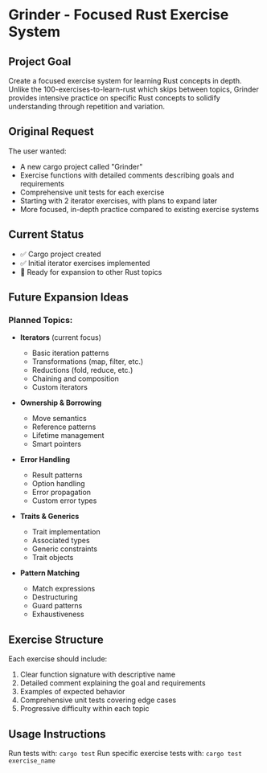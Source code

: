# Grinder - Focused Rust Exercise System

## Project Goal

Create a focused exercise system for learning Rust concepts in depth. Unlike the 100-exercises-to-learn-rust which skips between topics, Grinder provides intensive practice on specific Rust concepts to solidify understanding through repetition and variation.

## Original Request

The user wanted:
- A new cargo project called "Grinder" 
- Exercise functions with detailed comments describing goals and requirements
- Comprehensive unit tests for each exercise
- Starting with 2 iterator exercises, with plans to expand later
- More focused, in-depth practice compared to existing exercise systems

## Current Status

- ✅ Cargo project created
- ✅ Initial iterator exercises implemented
- 🔄 Ready for expansion to other Rust topics

## Future Expansion Ideas

### Planned Topics:
- **Iterators** (current focus)
  - Basic iteration patterns
  - Transformations (map, filter, etc.)
  - Reductions (fold, reduce, etc.)
  - Chaining and composition
  - Custom iterators

- **Ownership & Borrowing**
  - Move semantics
  - Reference patterns
  - Lifetime management
  - Smart pointers

- **Error Handling**
  - Result patterns
  - Option handling
  - Error propagation
  - Custom error types

- **Traits & Generics**
  - Trait implementation
  - Associated types
  - Generic constraints
  - Trait objects

- **Pattern Matching**
  - Match expressions
  - Destructuring
  - Guard patterns
  - Exhaustiveness

## Exercise Structure

Each exercise should include:
1. Clear function signature with descriptive name
2. Detailed comment explaining the goal and requirements
3. Examples of expected behavior
4. Comprehensive unit tests covering edge cases
5. Progressive difficulty within each topic

## Usage Instructions

Run tests with: `cargo test`
Run specific exercise tests with: `cargo test exercise_name` 
